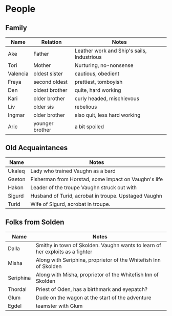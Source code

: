 # People

## Family
| Name | Relation | Notes |
| ---- | -------- | ---- |
| Ake | Father | Leather work and Ship's sails, Industrious |
| Tori | Mother | Nurturing, no-nonsense |
| Valencia | oldest sister | cautious, obedient |
| Freya | second oldest | prettiest, tomboyish |
| Den |  oldest brother | quite, hard working |
| Kari | older brother | curly headed, mischievous |
| Liv | older sis | rebelious |
| Ingmar | older brother | also quit, less hard working |
| Aric | younger brother | a bit spoiled |

## Old Acquaintances
| Name | Notes |
| --- | --- |
| Ukaleq | Lady who trained Vaughn as a bard |
| Gaeton | Fisherman from Horstad, some impact on Vaughn's life |
| Hakon | Leader of the troupe Vaughn struck out with |
| Sigurd | Husband of Turid, acrobat in troupe. Upstaged Vaughn |
| Turid | Wife of Sigurd, acrobat in troupe. |

## Folks from Solden
| Name | Notes |
| ---- | ---- | 
| Dalla | Smithy in town of Skolden. Vaughn wants to learn of her exploits as a fighter |
| Misha | Along with Seriphina, proprietor of the Whitefish Inn of Skolden |
| Seriphina | Along with Misha, proprietor of the Whitefish Inn of Skolden |
| Thordal | Priest of Oden, has a birthmark and eyepatch? |
| Glum | Dude on the wagon at the start of the adventure |
| Egdel | teamster with Glum |

